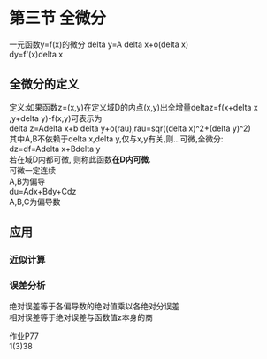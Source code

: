 # 第三节 全微分  
一元函数y=f(x)的微分
delta y=A delta x+o(delta x)  
dy=f'(x)delta x  
## 全微分的定义  
定义:如果函数z=(x,y)在定义域D的内点(x,y)出全增量deltaz=f(x+delta x ,y+delta y)-f(x,y)可表示为  
delta z=Adelta x+b delta y+o(rau),rau=sqr((delta x)^2+(delta y)^2)  
其中A,B不依赖于delta x,delta y,仅与x,y有关,则...可微,全微分:  
dz=df=Adelta x+Bdelta y  
若在域D内都可微, 则称此函数**在D内可微**.  
可微一定连续  
A,B为偏导  
du=Adx+Bdy+Cdz  
A,B,C为偏导数  
## 应用  
### 近似计算  

### 误差分析
绝对误差等于各偏导数的绝对值乘以各绝对分误差  
相对误差等于绝对误差与函数值z本身的商  
  
作业P77  
1(3)38
